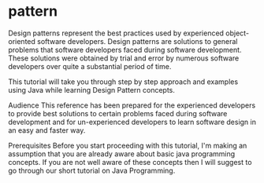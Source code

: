 # pattern
Design patterns represent the best practices used by experienced object-oriented software developers. Design patterns are solutions to general problems that software developers faced during software development. These solutions were obtained by trial and error by numerous software developers over quite a substantial period of time.

This tutorial will take you through step by step approach and examples using Java while learning Design Pattern concepts.

Audience
This reference has been prepared for the experienced developers to provide best solutions to certain problems faced during software development and for un-experienced developers to learn software design in an easy and faster way.

Prerequisites
Before you start proceeding with this tutorial, I'm making an assumption that you are already aware about basic java programming concepts. If you are not well aware of these concepts then I will suggest to go through our short tutorial on Java Programming.